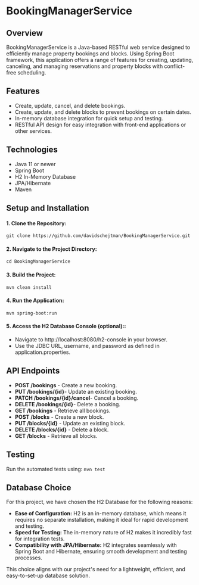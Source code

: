 # BookingManagerService
## Overview
BookingManagerService is a Java-based RESTful web service designed to efficiently manage property bookings and blocks. Using Spring Boot framework, this application offers a range of features for creating, updating, canceling, and managing reservations and property blocks with conflict-free scheduling.

## Features
- Create, update, cancel, and delete bookings.
- Create, update, and delete blocks to prevent bookings on certain dates.
- In-memory database integration for quick setup and testing.
- RESTful API design for easy integration with front-end applications or other services.

## Technologies
- Java 11 or newer
- Spring Boot
- H2 In-Memory Database
- JPA/Hibernate
- Maven

## Setup and Installation
#### 1.  Clone the Repository:
`git clone https://github.com/davidschejtman/BookingManagerService.git`
#### 2.  Navigate to the Project Directory:
`cd BookingManagerService`
#### 3.  Build the Project:
`mvn clean install`
#### 4.  Run the Application:
`mvn spring-boot:run`
#### 5. Access the H2 Database Console (optional)::
- Navigate to http://localhost:8080/h2-console in your browser.
- Use the JDBC URL, username, and password as defined in application.properties.

## API Endpoints
- **POST /bookings** - Create a new booking.
- **PUT /bookings/{id}**- Update an existing booking.
- **PATCH /bookings/{id}/cancel**- Cancel a booking.
- **DELETE /bookings/{id}**- Delete a booking.
- **GET /bookings** - Retrieve all bookings.
- **POST /blocks** - Create a new block.
- **PUT /blocks/{id}** - Update an existing block.
- **DELETE /blocks/{id}** - Delete a block.
- **GET /blocks** - Retrieve all blocks.

## Testing
Run the automated tests using:
`mvn test`

## Database Choice

For this project, we have chosen the H2 Database for the following reasons:
- **Ease of Configuration:** H2 is an in-memory database, which means it requires no separate installation, making it ideal for rapid development and testing.
- **Speed for Testing:** The in-memory nature of H2 makes it incredibly fast for integration tests.
- **Compatibility with JPA/Hibernate:** H2 integrates seamlessly with Spring Boot and Hibernate, ensuring smooth development and testing processes.

This choice aligns with our project's need for a lightweight, efficient, and easy-to-set-up database solution.
